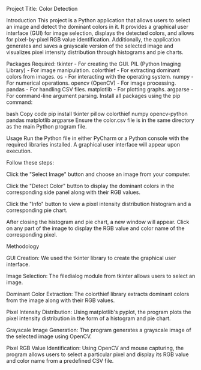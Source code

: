 Project Title: Color Detection

Introduction
This project is a Python application that allows users to select an image and detect the dominant colors in it. It provides a graphical user interface (GUI) for image selection, displays the detected colors, and allows for pixel-by-pixel RGB value identification. Additionally, the application generates and saves a grayscale version of the selected image and visualizes pixel intensity distribution through histograms and pie charts.

Packages Required:
tkinter - For creating the GUI.
PIL (Python Imaging Library) - For image manipulation.
colorthief - For extracting dominant colors from images.
os - For interacting with the operating system.
numpy - For numerical operations.
opencv (OpenCV) - For image processing.
pandas - For handling CSV files.
matplotlib - For plotting graphs.
argparse - For command-line argument parsing.
Install all packages using the pip command:

bash
Copy code
pip install tkinter pillow colorthief numpy opencv-python pandas matplotlib argparse
Ensure the color.csv file is in the same directory as the main Python program file.

Usage
Run the Python file in either PyCharm or a Python console with the required libraries installed. A graphical user interface will appear upon execution. 

Follow these steps:

Click the "Select Image" button and choose an image from your computer.

Click the "Detect Color" button to display the dominant colors in the corresponding side panel along with their RGB values.

Click the "Info" button to view a pixel intensity distribution histogram and a corresponding pie chart.

After closing the histogram and pie chart, a new window will appear. Click on any part of the image to display the RGB value and color name of the corresponding pixel.

Methodology

GUI Creation: We used the tkinter library to create the graphical user interface.

Image Selection: The filedialog module from tkinter allows users to select an image.

Dominant Color Extraction: The colorthief library extracts dominant colors from the image along with their RGB values.

Pixel Intensity Distribution: Using matplotlib's pyplot, the program plots the pixel intensity distribution in the form of a histogram and pie chart.

Grayscale Image Generation: The program generates a grayscale image of the selected image using OpenCV.

Pixel RGB Value Identification: Using OpenCV and mouse capturing, the program allows users to select a particular pixel and display its RGB value and color name from a predefined CSV file.
